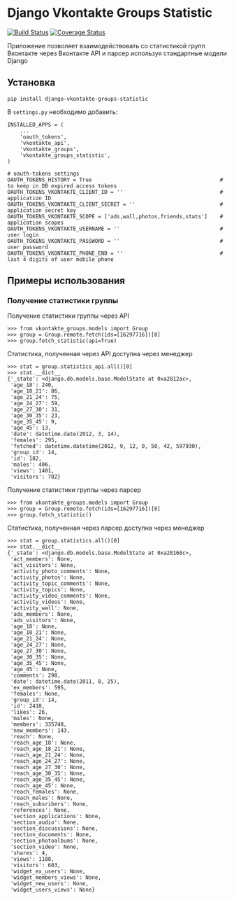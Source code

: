 # Django Vkontakte Groups Statistic

[![Build Status](https://travis-ci.org/ramusus/django-vkontakte-groups-statistic.png?branch=master)](https://travis-ci.org/ramusus/django-vkontakte-groups-statistic) [![Coverage Status](https://coveralls.io/repos/ramusus/django-vkontakte-groups-statistic/badge.png?branch=master)](https://coveralls.io/r/ramusus/django-vkontakte-groups-statistic)

Приложение позволяет взаимодействовать со статистикой групп Вконтакте через Вконтакте API и парсер используя стандартные модели Django

## Установка

    pip install django-vkontakte-groups-statistic

В `settings.py` необходимо добавить:

    INSTALLED_APPS = (
        ...
        'oauth_tokens',
        'vkontakte_api',
        'vkontakte_groups',
        'vkontakte_groups_statistic',
    )

    # oauth-tokens settings
    OAUTH_TOKENS_HISTORY = True                                         # to keep in DB expired access tokens
    OAUTH_TOKENS_VKONTAKTE_CLIENT_ID = ''                               # application ID
    OAUTH_TOKENS_VKONTAKTE_CLIENT_SECRET = ''                           # application secret key
    OAUTH_TOKENS_VKONTAKTE_SCOPE = ['ads,wall,photos,friends,stats']    # application scopes
    OAUTH_TOKENS_VKONTAKTE_USERNAME = ''                                # user login
    OAUTH_TOKENS_VKONTAKTE_PASSWORD = ''                                # user password
    OAUTH_TOKENS_VKONTAKTE_PHONE_END = ''                               # last 4 digits of user mobile phone

## Примеры использования

### Получение статистики группы

Получение статистики группы через API

    >>> from vkontakte_groups.models import Group
    >>> group = Group.remote.fetch(ids=[16297716])[0]
    >>> group.fetch_statistic(api=True)

Статистика, полученная через API доступна через менеджер

    >>> stat = group.statistics_api.all()[0]
    >>> stat.__dict__
    {'_state': <django.db.models.base.ModelState at 0xa2812ac>,
     'age_18': 240,
     'age_18_21': 86,
     'age_21_24': 75,
     'age_24_27': 59,
     'age_27_30': 31,
     'age_30_35': 23,
     'age_35_45': 9,
     'age_45': 13,
     'date': datetime.date(2012, 3, 14),
     'females': 295,
     'fetched': datetime.datetime(2012, 9, 12, 0, 50, 42, 597930),
     'group_id': 14,
     'id': 182,
     'males': 406,
     'views': 1401,
     'visitors': 702}

Получение статистики группы через парсер

    >>> from vkontakte_groups.models import Group
    >>> group = Group.remote.fetch(ids=[16297716])[0]
    >>> group.fetch_statistic()

Статистика, полученная через парсер доступна через менеджер

    >>> stat = group.statistics.all()[0]
    >>> stat.__dict__
    {'_state': <django.db.models.base.ModelState at 0xa28168c>,
     'act_members': None,
     'act_visitors': None,
     'activity_photo_comments': None,
     'activity_photos': None,
     'activity_topic_comments': None,
     'activity_topics': None,
     'activity_video_comments': None,
     'activity_videos': None,
     'activity_wall': None,
     'ads_members': None,
     'ads_visitors': None,
     'age_18': None,
     'age_18_21': None,
     'age_21_24': None,
     'age_24_27': None,
     'age_27_30': None,
     'age_30_35': None,
     'age_35_45': None,
     'age_45': None,
     'comments': 298,
     'date': datetime.date(2011, 8, 25),
     'ex_members': 595,
     'females': None,
     'group_id': 14,
     'id': 2410,
     'likes': 26,
     'males': None,
     'members': 335748,
     'new_members': 143,
     'reach': None,
     'reach_age_18': None,
     'reach_age_18_21': None,
     'reach_age_21_24': None,
     'reach_age_24_27': None,
     'reach_age_27_30': None,
     'reach_age_30_35': None,
     'reach_age_35_45': None,
     'reach_age_45': None,
     'reach_females': None,
     'reach_males': None,
     'reach_subsribers': None,
     'references': None,
     'section_applications': None,
     'section_audio': None,
     'section_discussions': None,
     'section_documents': None,
     'section_photoalbums': None,
     'section_video': None,
     'shares': 4,
     'views': 1188,
     'visitors': 603,
     'widget_ex_users': None,
     'widget_members_views': None,
     'widget_new_users': None,
     'widget_users_views': None}